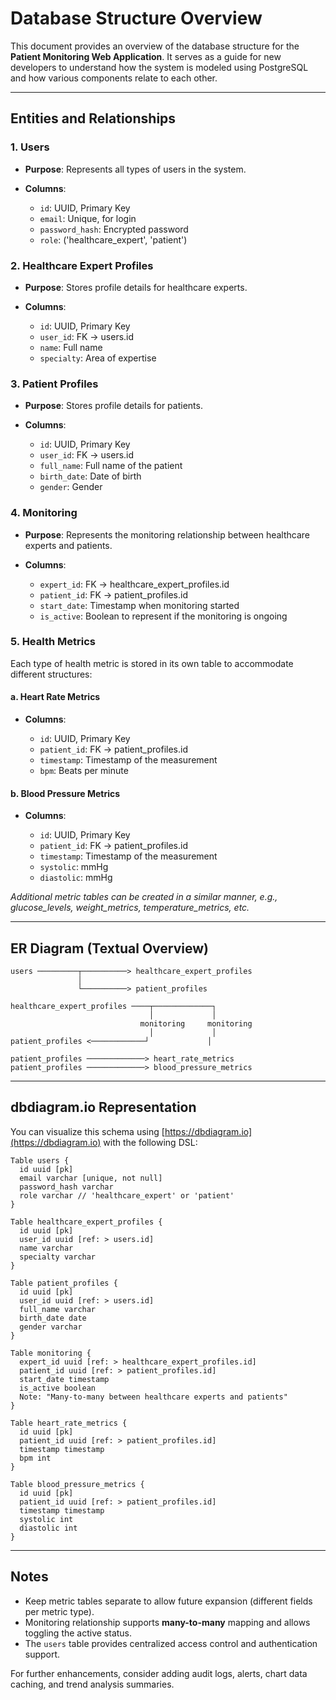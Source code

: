 # Database Structure Overview

This document provides an overview of the database structure for the **Patient Monitoring Web Application**. It serves as a guide for new developers to understand how the system is modeled using PostgreSQL and how various components relate to each other.

---

## Entities and Relationships

### 1. Users

* **Purpose**: Represents all types of users in the system.
* **Columns**:

  * `id`: UUID, Primary Key
  * `email`: Unique, for login
  * `password_hash`: Encrypted password
  * `role`: ('healthcare\_expert', 'patient')

### 2. Healthcare Expert Profiles

* **Purpose**: Stores profile details for healthcare experts.
* **Columns**:

  * `id`: UUID, Primary Key
  * `user_id`: FK → users.id
  * `name`: Full name
  * `specialty`: Area of expertise

### 3. Patient Profiles

* **Purpose**: Stores profile details for patients.
* **Columns**:

  * `id`: UUID, Primary Key
  * `user_id`: FK → users.id
  * `full_name`: Full name of the patient
  * `birth_date`: Date of birth
  * `gender`: Gender

### 4. Monitoring

* **Purpose**: Represents the monitoring relationship between healthcare experts and patients.
* **Columns**:

  * `expert_id`: FK → healthcare\_expert\_profiles.id
  * `patient_id`: FK → patient\_profiles.id
  * `start_date`: Timestamp when monitoring started
  * `is_active`: Boolean to represent if the monitoring is ongoing

### 5. Health Metrics

Each type of health metric is stored in its own table to accommodate different structures:

#### a. Heart Rate Metrics

* **Columns**:

  * `id`: UUID, Primary Key
  * `patient_id`: FK → patient\_profiles.id
  * `timestamp`: Timestamp of the measurement
  * `bpm`: Beats per minute

#### b. Blood Pressure Metrics

* **Columns**:

  * `id`: UUID, Primary Key
  * `patient_id`: FK → patient\_profiles.id
  * `timestamp`: Timestamp of the measurement
  * `systolic`: mmHg
  * `diastolic`: mmHg

*Additional metric tables can be created in a similar manner, e.g., glucose\_levels, weight\_metrics, temperature\_metrics, etc.*

---

## ER Diagram (Textual Overview)

```
users ─────────┬──────────> healthcare_expert_profiles
               │
               └──────────> patient_profiles

healthcare_expert_profiles ────┬─────────────┐
                               │             │
                             monitoring     monitoring
                               │             │
patient_profiles <────────────┘             │

patient_profiles ─────────────> heart_rate_metrics
patient_profiles ─────────────> blood_pressure_metrics
```

---

## dbdiagram.io Representation

You can visualize this schema using [https://dbdiagram.io](https://dbdiagram.io) with the following DSL:

```dbml
Table users {
  id uuid [pk]
  email varchar [unique, not null]
  password_hash varchar
  role varchar // 'healthcare_expert' or 'patient'
}

Table healthcare_expert_profiles {
  id uuid [pk]
  user_id uuid [ref: > users.id]
  name varchar
  specialty varchar
}

Table patient_profiles {
  id uuid [pk]
  user_id uuid [ref: > users.id]
  full_name varchar
  birth_date date
  gender varchar
}

Table monitoring {
  expert_id uuid [ref: > healthcare_expert_profiles.id]
  patient_id uuid [ref: > patient_profiles.id]
  start_date timestamp
  is_active boolean
  Note: "Many-to-many between healthcare experts and patients"
}

Table heart_rate_metrics {
  id uuid [pk]
  patient_id uuid [ref: > patient_profiles.id]
  timestamp timestamp
  bpm int
}

Table blood_pressure_metrics {
  id uuid [pk]
  patient_id uuid [ref: > patient_profiles.id]
  timestamp timestamp
  systolic int
  diastolic int
}
```

---

## Notes

* Keep metric tables separate to allow future expansion (different fields per metric type).
* Monitoring relationship supports **many-to-many** mapping and allows toggling the active status.
* The `users` table provides centralized access control and authentication support.

For further enhancements, consider adding audit logs, alerts, chart data caching, and trend analysis summaries.
